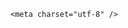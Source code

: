 <!DOCTYPE html>
<html lang="zh-CN">

<head>
    
<title>伊朗大使馆官号发声被指像“明教”教歌，为何要这么发？金庸小说里的明教是真的吗？_腾讯新闻</title>
<meta name="keywords" content="摩尼教,明教,拜火教,伊朗大使馆,伊朗,金庸小说,金庸,小说,佛教,耶稣">
<meta name="description" content="文/六神磊磊这几天很多人给我发图，伊朗的官号发了小说里明教的教歌：“熊熊圣火，降妖除魔，焚以残躯，还世太平。”看到之后就有点凌乱，一开始还以为是恶搞，结果上网一查还是真的。金庸小说的原版是“焚我残躯，熊熊圣火。生亦何欢，死亦何苦。”这个世界现在真是太抽象了，什叶派居然在发明教的歌了。明教确实来自波斯...">
<meta name="author" content="腾讯网">
<meta name="copyright" content="Copyright 1998 - 2025 Tencent. All Rights Reserved">
<meta property="og:type" content="news" />

<meta property="og:title" content="伊朗大使馆官号发声被指像“明教”教歌，为何要这么发？金庸小说里的明教是真的吗？_腾讯新闻" />
<meta property="og:description" content="文/六神磊磊这几天很多人给我发图，伊朗的官号发了小说里明教的教歌：“熊熊圣火，降妖除魔，焚以残躯，还世太平。”看到之后就有点凌乱，一开始还以为是恶搞，结果上网一查还是真的。金庸小说的原版是“焚我残躯，熊熊圣火。生亦何欢，死亦何苦。”这个世界现在真是太抽象了，什叶派居然在发明教的歌了。明教确实来自波斯..." />
<meta property="og:url" content="https://news.qq.com/rain/a/20250623Q08UDA00" />
<meta property="og:image" content="https://inews.gtimg.com/news_ls/OCUdPOyWMiz14Z1KutGWnO4op_g5HN5XmhcvTTSbmUUW0AA_640330/0" />
<meta property="article:author" content="" />
<meta property="article:published_time" content="2025-06-24 10:05:33" />
<meta property="category" content="" />

    <meta charset="utf-8" />
<meta http-equiv="X-UA-Compatible" content="IE=Edge" />
<meta name="viewport" content="width=device-width, initial-scale=1, shrink-to-fit=no" />
<link rel="dns-prefetch" href="mat1.gtimg.com">
<link rel="dns-prefetch" href="i.news.qq.com">
<link rel="dns-prefetch" href="inews.gtimg.com">
<link rel="shortcut icon" href="https://mat1.gtimg.com/qqcdn/qqindex2021/favicon.ico">
<script nomodule="true" src="https://mat1.gtimg.com/qqcdn/qqindex2021/common-static/20240515201444/core3-37-1.min.js"></script>
<script>
  try {
    if (!window.IntersectionObserver) {
      var observerScript = document.createElement('script');
      observerScript.src = "https://mat1.gtimg.com/qqcdn/qqindex2021/common-static/20241024141058/intersection-observer-polyfill.js";
      document.head.appendChild(observerScript);
    }
  } catch (error) {}
</script>

<script>
  try {
    if (!Element.prototype.scrollTo) {
      var scrollScript = document.createElement('script');
      scrollScript.src = "https://mat1.gtimg.com/qqcdn/qqindex2021/common-static/20241025153001/scroll-behavior-polyfill.js";
      document.head.appendChild(scrollScript);
    }
  } catch (error) {}
</script>
<script>
  try {
    if ('scrollRestoration' in window.history) {
      window.history.scrollRestoration = 'manual';
    }
    window.isPcClient = Boolean(window.electron) && (
      window.navigator.userAgent.indexOf('pc-client') > 0 ||
      window.navigator.userAgent.indexOf('TencentNews') > 0
    );
  } catch {}
</script>
<script>
  try {
    if (window.isPcClient) {
      var bodyStyle = document.createElement('style');
      bodyStyle.innerText = 'body{ zoom: 0.95 }';
      document.head.appendChild(bodyStyle);
    }
  } catch {}
</script>
<script>
  window.DATA = {"attribute":{},"content_words_num":34,"extra_property":{"FeedbackDetailDisableInsert":0,"zanSkinType":""},"categoryrray":{"sub_category_id":"324","category_id":"68"},"emojiSwitch":1,"final_declare":["个人观点，仅供参考"],"isSensitive":0,"likeInfo":0,"news_app_recommend_status":4,"adInfo":{"openAdsPhotos":1,"openAdsText":1,"openRelatedNewsAd":1,"openAds":1,"openAdsComment":1},"emojiRelatedSwitch":1,"is_deleted":0,"news_update_time":1750736516,"answer_num":3,"time":"2025-06-23 21:12:59","copyright_share":"本文来自腾讯新闻客户端创作者，不代表腾讯新闻的观点和立场。","id":"20250623Q08UDA00","question_id":"","remarks":"","shareDesc":"腾讯新闻","surl":"https://view.inews.qq.com/a/20250623Q08UDA00","FadCid":"","abstract":"","all_long_pic":1,"commentid":"","intro":"","already_answer":false,"card":{"vip_type_new":"30012","vip_desc":"腾讯新闻问答课代表官方账号","vip_type":"30012","update_frequency":"1970-01-01 08:00:00","suid":"8QMc339d5IQeuTzY5QN3","icon":"https://inews.gtimg.com/om_ls/OPBO91JgEbYG-O62jC2hCRA_yoydsA8oEANb87pxgNxKgAA_200200/0","msgEntry":1,"vip_icon":"http://inews.gtimg.com/newsapp_ls/0/14876051701/0","liveInfo":{},"desc":"腾讯新闻问答课代表，结合当下热点新闻和网友热议，发现好问题，期待好回答。","uin":"ecbe89d289b6198c7996f16538ebc224f9","vip_icon_night":"http://inews.gtimg.com/newsapp_ls/0/14876052067/0","vip_place":"left","cpLevel":2,"chlid":"22983986","chlname":"问答课代表"},"detail_entry":{"is_orignal":1,"orignal_entry":1},"disableDeclare":1,"iNewsRecommendLevel":1,"relate_extend_infos":{"abstract":"文/六神磊磊这几天很多人给我发图，伊朗的官号发了小说里明教的教歌：“熊熊圣火，降妖除魔，焚以残躯，还世太平。”看到之后就有点凌乱，一开始还以为是恶搞，结果上网一查还是真的。金庸小说的原版是“焚我残躯，熊熊圣火。生亦何欢，死亦何苦。”这个世界现在真是太抽象了，什叶派居然在发明教的歌了。明教确实来自波斯...","id":"20250623A08DYL00","imgURL":"https://inews.gtimg.com/om_ls/OMXHUu-HdjWnHtT8eDs7Luja8cAlZCyG73YS0XYxoVX1sAA_640330/0","imgURLSmall":"https://inews.gtimg.com/om_ls/OMXHUu-HdjWnHtT8eDs7Luja8cAlZCyG73YS0XYxoVX1sAA_150120/0","longTitle":"抽象了，伊朗官号为啥发明教的教歌","title":"抽象了，伊朗官号为啥发明教的教歌","url":"http://view.inews.qq.com/a/20250623A08DYL00"},"safe_cntl":{"close_all_emoticon_comment":0,"close_all_favorite":0,"close_all_rel":0,"close_global_news_sis":0,"close_all_ad":0,"close_comment_dislike":0,"close_relate_thing":0,"close_share_pull":0,"emoticon_comment_mode":0},"enableDiffusion":1,"questionInfo":{"id":"20250623Q08UDA00","longtitle":"伊朗大使馆官号发声被指像明教教歌，金庸小说里的明教是真的？","question_short_title":"伊朗大使馆官号发声被指像“明教”教歌，为何要这么发？金庸小说里的明教是真的吗？","relate_extend_infos":[{"url":"https://view.inews.qq.com/a/20250623A08DYL00","abstract":"文/六神磊磊这几天很多人给我发图，伊朗的官号发了小说里明教的教歌：“熊熊圣火，降妖除魔，焚以残躯，还世太平。”看到之后就有点凌乱，一开始还以为是恶搞，结果上网一查还是真的。金庸小说的原版是“焚我残躯，熊熊圣火。生亦何欢，死亦何苦。”这个世界现在真是太抽象了，什叶派居然在发明教的歌了。明教确实来自波斯...","articletype":"0","id":"20250623A08DYL00","longtitle":"抽象了，伊朗官号为啥发明教的教歌","picShowType":"90092","thumbnails_qqnews":["https://inews.gtimg.com/om_ls/OMXHUu-HdjWnHtT8eDs7Luja8cAlZCyG73YS0XYxoVX1sAA_294195/0"],"title":"抽象了，伊朗官号为啥发明教的教歌"}],"thumbnails_qqnews":["https://inews.gtimg.com/om_ls/OgkiIhIhgKEdj9gcoLSTCKgSNsJ7sVr-iHSYETXWyKQg0AA_294195/0"],"title":"伊朗大使馆官号发声被指像“明教”教歌，为何要这么发？金庸小说里的明教是真的吗？","url":"http://view.inews.qq.com/a/20250623Q08UDA00","abstract":""},"article_category":"68","atype":232,"channelEntryJumpType":1,"closeCommentBanner":0,"content":null,"copyright_wording_share":"免责声明","ret":0,"self_declare":{"declare":"个人观点，仅供参考"},"shareImg":"https://inews.gtimg.com/om_ls/OgkiIhIhgKEdj9gcoLSTCKgSNsJ7sVr-iHSYETXWyKQg0AA_870492/0","url":"https://view.inews.qq.com/a/20250623Q08UDA00","ai_switch":true,"forbidCommentUpDown":0,"title":"伊朗大使馆官号发声被指像“明教”教歌，为何要这么发？金庸小说里的明教是真的吗？","cms_id":"20250623Q08UDA00","articleId":"20250624Q02IBE00","article_type":232,"tags":"","desc":"文/六神磊磊这几天很多人给我发图，伊朗的官号发了小说里明教的教歌：“熊熊圣火，降妖除魔，焚以残躯，还世太平。”看到之后就有点凌乱，一开始还以为是恶搞，结果上网一查还是真的。金庸小说的原版是“焚我残躯，熊熊圣火。生亦何欢，死亦何苦。”这个世界现在真是太抽象了，什叶派居然在发明教的歌了。明教确实来自波斯...","videoArr":[]};
</script>
<script>
  window.channelInfo = {"channelConfig":{"channelNav":[{"_auto_id":"1","active_alien_img":"","alien_img":"","channel_id":"news_news_home","is_local":"0","link":"https://www.qq.com","name_cn":"首页","name_en":"home"},{"_auto_id":"2","active_alien_img":"","alien_img":"","channel_id":"news_news_top","is_local":"0","link":"","name_cn":"要闻","name_en":"news"},{"_auto_id":"4","active_alien_img":"","alien_img":"","channel_id":"news_news_bj","is_local":"1","link":"","name_cn":"北京","name_en":"bj"},{"_auto_id":"5","active_alien_img":"","alien_img":"","channel_id":"news_news_tech","is_local":"0","link":"","name_cn":"科技","name_en":"tech"},{"_auto_id":"6","active_alien_img":"","alien_img":"","channel_id":"news_news_edu","is_local":"0","link":"","name_cn":"教育","name_en":"edu"},{"_auto_id":"7","active_alien_img":"https://inews.gtimg.com/newsapp_bt/0/06091154503_335/0","alien_img":"https://inews.gtimg.com/newsapp_bt/0/06091154503_335/0","channel_id":"news_news_download","is_local":"0","link":"https://news.qq.com/mobile/","name_cn":"电脑版","name_en":"https://news.qq.com/mobile/"},{"_auto_id":"8","active_alien_img":"","alien_img":"","channel_id":"tv","is_local":"0","link":"https://v.qq.com/channel/tv/?ptag=qqnews","name_cn":"电视剧","name_en":"tv"},{"_auto_id":"9","active_alien_img":"","alien_img":"","channel_id":"news_news_finance","is_local":"0","link":"","name_cn":"财经","name_en":"finance"},{"_auto_id":"10","active_alien_img":"","alien_img":"","channel_id":"news_news_qa","is_local":"0","link":"","name_cn":"热问","name_en":"qa"},{"_auto_id":"11","active_alien_img":"","alien_img":"","channel_id":"news_news_ent","is_local":"0","link":"","name_cn":"娱乐","name_en":"ent"},{"_auto_id":"13","active_alien_img":"","alien_img":"","channel_id":"variety","is_local":"0","link":"https://v.qq.com/channel/variety/?ptag=qqnews","name_cn":"综艺","name_en":"variety"},{"_auto_id":"14","active_alien_img":"","alien_img":"","channel_id":"news_news_sports","is_local":"0","link":"","name_cn":"体育","name_en":"sports"},{"_auto_id":"15","active_alien_img":"","alien_img":"","channel_id":"news_news_nba","is_local":"0","link":"","name_cn":"NBA","name_en":"nba"},{"_auto_id":"16","active_alien_img":"","alien_img":"","channel_id":"news_news_world","is_local":"0","link":"","name_cn":"国际","name_en":"world"},{"_auto_id":"17","active_alien_img":"","alien_img":"","channel_id":"news_news_mil","is_local":"0","link":"","name_cn":"军事","name_en":"milite"},{"_auto_id":"18","active_alien_img":"","alien_img":"","channel_id":"news_news_auto","is_local":"0","link":"","name_cn":"汽车","name_en":"auto"},{"_auto_id":"19","active_alien_img":"","alien_img":"","channel_id":"news_news_house","is_local":"0","link":"","name_cn":"房产","name_en":"house"},{"_auto_id":"20","active_alien_img":"","alien_img":"","channel_id":"news_news_antip","is_local":"0","link":"","name_cn":"健康","name_en":"health"},{"_auto_id":"21","active_alien_img":"","alien_img":"","channel_id":"news_news_video","is_local":"0","link":"","name_cn":"视频","name_en":"video"},{"_auto_id":"22","active_alien_img":"","alien_img":"","channel_id":"news_news_game","is_local":"0","link":"","name_cn":"游戏","name_en":"games"},{"_auto_id":"24","active_alien_img":"","alien_img":"","channel_id":"news_news_nchupin","is_local":"0","link":"","name_cn":"眼界","name_en":"chupin"},{"_auto_id":"25","active_alien_img":"","alien_img":"","channel_id":"news_news_football","is_local":"0","link":"","name_cn":"足球","name_en":"football"},{"_auto_id":"26","active_alien_img":"","alien_img":"","channel_id":"news_news_kepu","is_local":"0","link":"","name_cn":"科学","name_en":"kepu"},{"_auto_id":"28","active_alien_img":"","alien_img":"","channel_id":"news_news_digi","is_local":"0","link":"","name_cn":"数码","name_en":"digi"},{"_auto_id":"31","active_alien_img":"","alien_img":"","channel_id":"ymzx","is_local":"0","link":"https://gamer.qq.com/v2/cloudgame/game/96897?ichannel=txxwpc0Ftxxwpc1","name_cn":"元梦之星","name_en":"news_news_ymzx"},{"_auto_id":"32","active_alien_img":"","alien_img":"","channel_id":"movie","is_local":"0","link":"https://v.qq.com/channel/movie/?ptag=qqnews","name_cn":"电影","name_en":"movie"},{"_auto_id":"34","active_alien_img":"","alien_img":"","channel_id":"news_news_esport","is_local":"0","link":"","name_cn":"电竞","name_en":"esport"},{"_auto_id":"35","active_alien_img":"","alien_img":"","channel_id":"news_news_history","is_local":"0","link":"","name_cn":"历史","name_en":"history"},{"_auto_id":"36","active_alien_img":"","alien_img":"","channel_id":"news_news_baby","is_local":"0","link":"","name_cn":"育儿","name_en":"baby"},{"_auto_id":"37","active_alien_img":"","alien_img":"","channel_id":"hbjy","is_local":"0","link":"https://gp.qq.com/act/a20250421mnqlx/news.shtml","name_cn":"和平精英","name_en":"news_news_hbjy"},{"_auto_id":"38","active_alien_img":"","alien_img":"","channel_id":"cloud_gamer","is_local":"0","link":"https://gamer.qq.com/?ichannel=txxwpc0Ftxxwpc1","name_cn":"云游戏","name_en":"cloud_gamer"},{"_auto_id":"39","active_alien_img":"","alien_img":"","channel_id":"news_news_lic","is_local":"0","link":"","name_cn":"理财","name_en":"finance_licai"},{"_auto_id":"40","active_alien_img":"","alien_img":"","channel_id":"news_news_istock","is_local":"0","link":"","name_cn":"股票","name_en":"finance_stock"},{"_auto_id":"41","active_alien_img":"","alien_img":"","channel_id":"ren_min_shi_pin","is_local":"0","link":"https://news.qq.com/omn/author/8QMd3Hld74cbujbY?tab=om_video","name_cn":"人民视频","name_en":"ren_min_shi_pin"},{"_auto_id":"42","active_alien_img":"","alien_img":"","channel_id":"news_news_weather","is_local":"0","link":"https://tianqi.qq.com/index.htm","name_cn":"天气","name_en":"weather"}]}};
</script>
<script>
  window.articleConfig = {"rightConfig":[{"_auto_id":"1","category_key":"default","modules":"{\"moduleList\":[{\"title\":\"精选视频\",\"id\":\"video_album\",\"videoType\":\"tag\",\"videoId\":\"aUepxrtchGM=\"},{\"title\":\"下载条\",\"id\":\"download_banner\",\"isSticky\":1},{\"title\":\"热点榜\",\"id\":\"hot_rank_list\",\"isSticky\":1},{\"title\":\"广告推广\",\"id\":\"ssp_ad_module\",\"category\":\"ad_ssp\",\"loid\":\"109\",\"isSticky\":1}]}"}],"tonglanAdConfig":[],"bottomConfig":[],"videoAdConfig":[],"rightGameConfig":[]};
</script>
<script src="https://mat1.gtimg.com/www/js/emonitor/custom_ed041a23.js" charset="utf-8"></script>
<script>
  try {
    function ignoreBrowsers() {
      var userAgent = window.navigator.userAgent || '';
      return [
        /(googlebot|bingbot|yandex|twitterbot|facebookexternalhit|rogerbot|linkedinbot|embedly|quora link preview|showyoubot|outbrain|pinterest\/0\.|pinterestbot|slackbot|vkShare|W3C_Validator|whatsapp|petalbot|applebot|mpcrawler|spider)/i,
      ].some(function(element) {
        return element.test(userAgent);
      });
    }
    function ignoreErrors(errDesc) {
      if (!errDesc) {
        return false;
      }
      return [
        "chrome-extension",
      ].some(function (element) {
        return errDesc.indexOf(element) > -1;
      });
    }
    window.emonitorIns = emonitor.create({
      name: 'newsqq_quesionArticle',
      atta: {
        name: 'newsqq',
      },
      mode: '007',
      cdn: {
        sampling: 0.01,
      },
      onBeforeSend: function(data) {
        try {
          if (ignoreBrowsers()) {
            return false;
          }
          var emonitorCgiHost = data.source.cgihost;
          var emonitorHttpCode = String(data.source.httpcode);
          if (  emonitorHttpCode === '0' && (emonitorCgiHost === 'op.ssp.qq.com' || emonitorCgiHost === 'news.ssp.qq.com' )) {
            return false;
          }
          if (data.type === 'cgi' && ['i.news.qq.com', 'otheve.beacon.qq.com', 'op.ssp.qq.com', 'n.ssp.qq.com', 'news.ssp.qq.com', 'vm.gtimg.cn', 'r.inews.qq.com', 'dev.inews.qq.com'].indexOf(emonitorCgiHost) < 0) {
            return false;
          }

          if ((data.type === 'console' || data.type === 'jserror') && ignoreErrors(data.source.err_desc || data.source.err_msg)) {
            return false;
          }
        } catch (err) {
          console.warn(err);
        }
      },
      onMaxTimeOut: function(defaultConfig) {
        var rootDOM = document.getElementById('root');
        if (rootDOM && rootDOM.childNodes && rootDOM.childNodes.length === 0) {
          emonitorIns.config({
            baseUrl: defaultConfig.pecker.error,
          }).send({
            err_type: 'whitescreen',
          });
        }
      }
    });
  } catch (err) {
    console.warn(err);
  }
</script>
<link href="https://mat1.gtimg.com/qqcdn/qqindex2021/common-static/hel/qqnews-pc-dc_20250623071105/static/css/qa.css" rel="stylesheet">

<script>window.__HEL_PRESET_META__={"qqnews-pc-components":{"app":{"id":1366,"name":"qqnews-pc-components","app_group_name":"qqnews-pc-components","proj_ver":{"map":{},"utime":0},"online_version":"qqnews-pc-components_20250623071016","build_version":"qqnews-pc-components_20250623071016","update_at":"2025-06-23T11:38:22.000Z","desc":"set by [watch], from container [formal.pc.dc.sz101022] worker [2]"},"version":{"sub_app_name":"qqnews-pc-components","sub_app_version":"qqnews-pc-components_20250623071016","src_map":{"webDirPath":"https://mat1.gtimg.com/qqcdn/qqindex2021/common-static/hel/qqnews-pc-components_20250623071016","htmlIndexSrc":"https://mat1.gtimg.com/qqcdn/qqindex2021/common-static/hel/qqnews-pc-components_20250623071016/index.html","extractMode":"all","iframeSrc":"","chunkCssSrcList":["https://mat1.gtimg.com/qqcdn/qqindex2021/common-static/hel/qqnews-pc-components_20250623071016/static/css/index.css"],"chunkJsSrcList":["https://mat1.gtimg.com/qqcdn/qqindex2021/common-static/hel/qqnews-pc-components_20250623071016/static/js/index.js"],"staticCssSrcList":[],"staticJsSrcList":["https://mat1.gtimg.com/qqcdn/qqindex2021/static/20231212123233/react.production.min.js","https://mat1.gtimg.com/qqcdn/qqindex2021/static/20231212123233/react-dom.production.min.js","https://mat1.gtimg.com/qqcdn/qqindex2021/common-static/hel/hel-base-v16.js"],"relativeCssSrcList":[],"relativeJsSrcList":[],"privCssSrcList":[],"srvModSrcList":[],"srvModSrcIndex":"","headAssetList":[{"tag":"staticScript","append":false,"attrs":{"src":"https://mat1.gtimg.com/qqcdn/qqindex2021/static/20231212123233/react.production.min.js"}},{"tag":"staticScript","append":false,"attrs":{"src":"https://mat1.gtimg.com/qqcdn/qqindex2021/static/20231212123233/react-dom.production.min.js"}},{"tag":"staticScript","append":false,"attrs":{"src":"https://mat1.gtimg.com/qqcdn/qqindex2021/common-static/hel/hel-base-v16.js"}},{"tag":"script","append":true,"attrs":{"src":"https://mat1.gtimg.com/qqcdn/qqindex2021/common-static/hel/qqnews-pc-components_20250623071016/static/js/index.js","defer":""}},{"tag":"link","append":true,"attrs":{"href":"https://mat1.gtimg.com/qqcdn/qqindex2021/common-static/hel/qqnews-pc-components_20250623071016/static/css/index.css","rel":"stylesheet"}}],"bodyAssetList":[]},"update_at":"2025-06-23T11:11:04.000Z","create_at":"2025-06-23T11:11:04.000Z","_worker_id":"2"}}}</script>
<script>window.__VIEW_PATH__="question.ejs";</script>
</head>

<body id="dc-question-body">
  <div id="root"></div>
    <iframe style="display: none;" src="https://i.news.qq.com/web_backend/getWebPacUid"></iframe>
<script src="https://mat1.gtimg.com/qqcdn/qqindex2021/common-static/20240805160928/react.production.min.js"></script>
<script src="https://mat1.gtimg.com/qqcdn/qqindex2021/common-static/20240805160928/react-dom.production.min.js"></script>
<script src="https://mat1.gtimg.com/qqcdn/qqindex2021/common-static/20241018171503/universal-report.min.js"></script>
<script defer type="text/javascript" src="https://mat1.gtimg.com/qqcdn/qqindex2021/libs/barrier/aria.js?appid=9327b8b06379d9d1728bbfbe2025ef9c" charset="utf-8"></script>
<script defer src="https://t.captcha.qq.com/TCaptcha.js"></script>
<script>document.cookie="hel_err=;path=/;";</script>
<script src="https://mat1.gtimg.com/qqcdn/qqindex2021/common-static/hel/hel-base-v16.js"></script>
<script src="https://mat1.gtimg.com/qqcdn/qqindex2021/common-static/hel/qqnews-pc-hel-entry_20250117174052/static/js/index.js"></script>
<link rel="preload" href="https://mat1.gtimg.com/qqcdn/qqindex2021/common-static/hel/qqnews-pc-dc_20250623071105/static/js/qa.js" as="script">
<link rel="preload" href="https://mat1.gtimg.com/qqcdn/qqindex2021/common-static/hel/qqnews-pc-components_20250623071016/static/js/index.js" as="script">
<script>window.loadProject("https://mat1.gtimg.com/qqcdn/qqindex2021/common-static/hel/qqnews-pc-dc_20250623071105/static/js/qa.js");</script>
<iframe id="videoFrame" style="display: none;" src="https://video.qq.com/cookie/sync_qqnews.html"></iframe>
</body>

</html>
